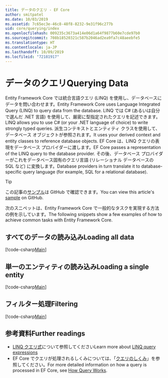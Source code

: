 ```yaml
---
title: データのクエリ - EF Core
author: smitpatel
ms.date: 10/03/2019
ms.assetid: 7c65ec3e-46c8-48f8-8232-9e31f96c277b
uid: core/querying/index
ms.openlocfilehash: 009235c3673a414e06d1a64f9877b60e7cde97b0
ms.sourcegitcommit: 708b18520321c587b2046ad2ea9fa7c48aeebfe5
ms.translationtype: HT
ms.contentlocale: ja-JP
ms.lasthandoff: 10/09/2019
ms.locfileid: "72181917"
---
```

# <a name="querying-data"></a><span data-ttu-id="7c790-102">データのクエリ</span><span class="sxs-lookup"><span data-stu-id="7c790-102">Querying Data</span></span>

<span data-ttu-id="7c790-103">Entity Framework Core では統合言語クエリ (LINQ) を使用し、データベースにデータを問い合わせます。</span><span class="sxs-lookup"><span data-stu-id="7c790-103">Entity Framework Core uses Language Integrated Query (LINQ) to query data from the database.</span></span> <span data-ttu-id="7c790-104">LINQ では C# (あるいは自分で選んだ .NET 言語) を使用して、厳密に型指定されたクエリを記述できます。</span><span class="sxs-lookup"><span data-stu-id="7c790-104">LINQ allows you to use C# (or your .NET language of choice) to write strongly typed queries.</span></span> <span data-ttu-id="7c790-105">派生コンテキストとエンティティ クラスを使用して、データベース オブジェクトが参照されます。</span><span class="sxs-lookup"><span data-stu-id="7c790-105">It uses your derived context and entity classes to reference database objects.</span></span> <span data-ttu-id="7c790-106">EF Core は、LINQ クエリの表現をデータベース プロバイダーに渡します。</span><span class="sxs-lookup"><span data-stu-id="7c790-106">EF Core passes a representation of the LINQ query to the database provider.</span></span> <span data-ttu-id="7c790-107">その後、データベース プロバイダーがこれをデータベース固有のクエリ言語 (リレーショナル データベースの SQL など) に変換します。</span><span class="sxs-lookup"><span data-stu-id="7c790-107">Database providers in turn translate it to database-specific query language (for example, SQL for a relational database).</span></span>

> [!TIP]
> <span data-ttu-id="7c790-108">この記事の[サンプル](https://github.com/aspnet/EntityFramework.Docs/tree/master/samples/core/Querying)は GitHub で確認できます。</span><span class="sxs-lookup"><span data-stu-id="7c790-108">You can view this article's [sample](https://github.com/aspnet/EntityFramework.Docs/tree/master/samples/core/Querying) on GitHub.</span></span>

<span data-ttu-id="7c790-109">次のスニペットは、Entity Framework Core で一般的なタスクを実現する方法の例を示しています。</span><span class="sxs-lookup"><span data-stu-id="7c790-109">The following snippets show a few examples of how to achieve common tasks with Entity Framework Core.</span></span>

## <a name="loading-all-data"></a><span data-ttu-id="7c790-110">すべてのデータの読み込み</span><span class="sxs-lookup"><span data-stu-id="7c790-110">Loading all data</span></span>

[!code-csharp[Main](../../../samples/core/Querying/Basics/Sample.cs#LoadingAllData)]

## <a name="loading-a-single-entity"></a><span data-ttu-id="7c790-111">単一のエンティティの読み込み</span><span class="sxs-lookup"><span data-stu-id="7c790-111">Loading a single entity</span></span>

[!code-csharp[Main](../../../samples/core/Querying/Basics/Sample.cs#LoadingSingleEntity)]

## <a name="filtering"></a><span data-ttu-id="7c790-112">フィルター処理</span><span class="sxs-lookup"><span data-stu-id="7c790-112">Filtering</span></span>

[!code-csharp[Main](../../../samples/core/Querying/Basics/Sample.cs#Filtering)]

## <a name="further-readings"></a><span data-ttu-id="7c790-113">参考資料</span><span class="sxs-lookup"><span data-stu-id="7c790-113">Further readings</span></span>

- <span data-ttu-id="7c790-114">[LINQ クエリ式](/dotnet/csharp/programming-guide/concepts/linq/basic-linq-query-operations)について参照してください</span><span class="sxs-lookup"><span data-stu-id="7c790-114">Learn more about [LINQ query expressions](/dotnet/csharp/programming-guide/concepts/linq/basic-linq-query-operations)</span></span>
- <span data-ttu-id="7c790-115">EF Core でクエリが処理されるしくみについては、「[クエリのしくみ](xref:core/querying/how-query-works)」を参照してください。</span><span class="sxs-lookup"><span data-stu-id="7c790-115">For more detailed information on how a query is processed in EF Core, see [How Query Works](xref:core/querying/how-query-works).</span></span>
